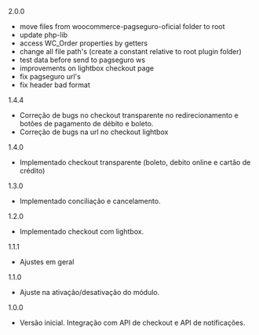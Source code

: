 2.0.0
 - move files from woocommerce-pagseguro-oficial folder to root
 - update php-lib
 - access WC_Order properties by getters
 - change all file path's (create a constant relative to root plugin folder)
 - test data before send to pagseguro ws
 - improvements on lightbox checkout page
 - fix pagseguro url's
 - fix header bad format

1.4.4
 - Correção de bugs no checkout transparente no redirecionamento e botões de pagamento de débito e boleto.
 - Correção de bugs na url no checkout lightbox

1.4.0
 - Implementado checkout transparente (boleto, debito online e cartão de crédito)

1.3.0
 - Implementado conciliação e cancelamento.

1.2.0
 - Implementado checkout com lightbox.

1.1.1
 - Ajustes em geral

1.1.0
 - Ajuste na ativação/desativação do módulo.

1.0.0
 - Versão inicial. Integração com API de checkout e API de notificações.
